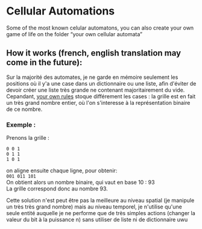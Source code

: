 # Cellular Automations 
Some of the most known celular automatons, you can also create your own game of life on the folder “your own cellular automata”  
## How it works (french, english translation may come in the future):
Sur la majorité des automates, je ne garde en mémoire seulement les positions où il y'a une case dans un dictionnaire ou une liste, afin d'éviter de devoir créer une liste très grande ne contenant majoritairement du vide.  
Cepandant, [your own rules](https://github.com/momoladebrouill/cellular-automata/tree/main/your%20own%20rules) stoque différement les cases : la grille est en fait un très grand nombre entier, où l'on s'interesse à la représentation binaire de ce nombre.  
### Exemple :
Prenons la grille :
```
0 0 1  
0 1 1  
1 0 1  
```
on aligne ensuite chaque ligne, pour obtenir:   
`001 011 101`  
On obtient alors un nombre binaire, qui vaut en base 10 : 93     
La grille correspond donc au nombre 93.   
   
Cette solution n'est peut être pas la meilleure au niveau spatial (je manipule un très très grand nombre) mais au niveau temporel, je n'utilise qu'une seule entité auquelle je ne performe que de très simples actions (changer la valeur du bit à la puissance n) sans utiliser de liste ni de dictionnaire uwu
